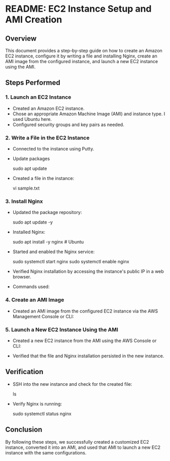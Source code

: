 # README: EC2 Instance Setup and AMI Creation

## Overview
This document provides a step-by-step guide on how to create an Amazon EC2 instance, configure it by writing a file and installing Nginx, create an AMI image from the configured instance, and launch a new EC2 instance using the AMI.

## Steps Performed

### 1. **Launch an EC2 Instance**
- Created an Amazon EC2 instance.
- Chose an appropriate Amazon Machine Image (AMI) and instance type. I used Ubuntu here.
- Configured security groups and key pairs as needed.

### 2. **Write a File in the EC2 Instance**
- Connected to the instance using Putty.
- Update packages

  sudo apt update
  
- Created a file in the instance:
  
  vi sample.txt

### 3. **Install Nginx**
- Updated the package repository:

  sudo apt update -y

- Installed Nginx:
 
  sudo apt install -y nginx   # Ubuntu
  
- Started and enabled the Nginx service:

  sudo systemctl start nginx
  sudo systemctl enable nginx
  
- Verified Nginx installation by accessing the instance's public IP in a web browser.

- Commands used:



### 4. **Create an AMI Image**
- Created an AMI image from the configured EC2 instance via the AWS Management Console or CLI:
  

### 5. **Launch a New EC2 Instance Using the AMI**
- Created a new EC2 instance from the AMI using the AWS Console or CLI:
  

- Verified that the file and Nginx installation persisted in the new instance.

## Verification
- SSH into the new instance and check for the created file:
   
   ls
  
- Verify Nginx is running:

  sudo systemctl status nginx
  

## Conclusion
By following these steps, we successfully created a customized EC2 instance, converted it into an AMI, and used that AMI to launch a new EC2 instance with the same configurations.

